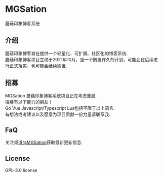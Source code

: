 # MGSation
蘑菇印象博客系统

## 介绍
蘑菇印象博客旨在提供一个轻量化、可扩展、社区化的博客系统.  
蘑菇印象博客项目立项于2021年10月，是一个搁置许久的计划，可能会在后续进行正式落实，也可能会继续搁置.  

## 招募
MGSation 蘑菇印象博客系统项目正在考虑重启.  
招募有以下能力的朋友！  
Go Vue Javascript/Typescript Lua包括不限于以上语言.  
有想法或者建议以及愿意为项目贡献一份力量请联系我.  

## FaQ
关注频道[@MGSation](https://t.me/MGSation)获取最新更新信息.  

## License
GPL-3.0 license
